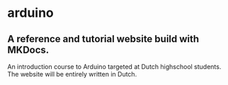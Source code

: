 # arduino
## A reference and tutorial website build with MKDocs.

An introduction course to Arduino targeted at Dutch highschool students. The website will be entirely written in Dutch.
